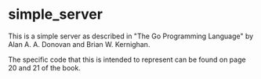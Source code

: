 # simple_server

This is a simple server as described in "The Go Programming Language" by Alan A. A. Donovan and Brian W. Kernighan.

The specific code that this is intended to represent can be found on page 20 and 21 of the book.
